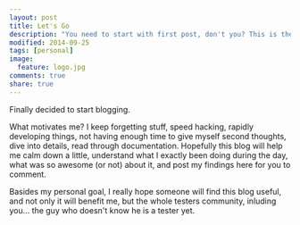 ```yaml
---
layout: post
title: Let's Go
description: "You need to start with first post, don't you? This is the one."
modified: 2014-09-25
tags: [personal]
image:
  feature: logo.jpg
comments: true
share: true
---
```


Finally decided to start blogging.

What motivates me? I keep forgetting stuff, speed hacking, rapidly developing things, not having enough time to give myself second thoughts, dive into details, read through documentation. Hopefully this blog will help me calm down a little, understand what I exactly been doing during the day, what was so awesome (or not) about it, and post my findings here for you to comment.

Basides my personal goal, I really hope someone will find this blog useful, and not only it will benefit me, but the whole testers community, inluding you... the guy who doesn't know he is a tester yet.